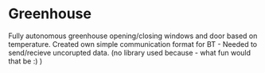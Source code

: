 # Greenhouse

Fully autonomous greenhouse opening/closing windows and door based on temperature. Created own simple communication format for BT - Needed to send/recieve uncorupted data. (no library used because - what fun would that be :) )
